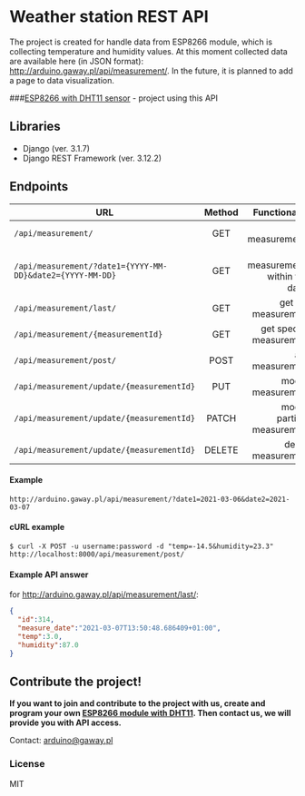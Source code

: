 # Weather station REST API

The project is created for handle data from ESP8266 module, which is collecting temperature and humidity values. At this moment collected data are available here (in JSON format): http://arduino.gaway.pl/api/measurement/. In the future, it is planned to add a page to data visualization.

###[ESP8266 with DHT11 sensor](https://github.com/kmsky/esp8266-with-dht11) - project using this API

## Libraries

- Django (ver. 3.1.7)
- Django REST Framework (ver. 3.12.2)

## Endpoints

| URL   |Method     |Functionality|
|-------|:---------:|------------:|
|`/api/measurement/`|GET|list measurements|
|`/api/measurement/?date1={YYYY-MM-DD}&date2={YYYY-MM-DD}`|GET|list measurements within two dates|
|`/api/measurement/last/`|GET|get last measurement|
|`/api/measurement/{measurementId}`|GET|get specific measurement|
|`/api/measurement/post/`|POST|add measurement|
|`/api/measurement/update/{measurementId}`|PUT|modify measurement|
|`/api/measurement/update/{measurementId}`|PATCH|modify partially measurement|
|`/api/measurement/update/{measurementId}`|DELETE|delete measurement|

#### Example
```djangourlpath
http://arduino.gaway.pl/api/measurement/?date1=2021-03-06&date2=2021-03-07
```

#### cURL example
```shell
$ curl -X POST -u username:password -d "temp=-14.5&humidity=23.3" http://localhost:8000/api/measurement/post/
```

#### Example API answer
for http://arduino.gaway.pl/api/measurement/last/:
```json
{
  "id":314,
  "measure_date":"2021-03-07T13:50:48.686409+01:00",
  "temp":3.0,
  "humidity":87.0
}
```



## Contribute the project!
__If you want to join and contribute to the project with us, create and program your own [ESP8266 module with DHT11](https://github.com/kmsky/esp8266-with-dht11). Then contact us, we will provide you with API access.__

Contact: arduino@gaway.pl

### License
MIT